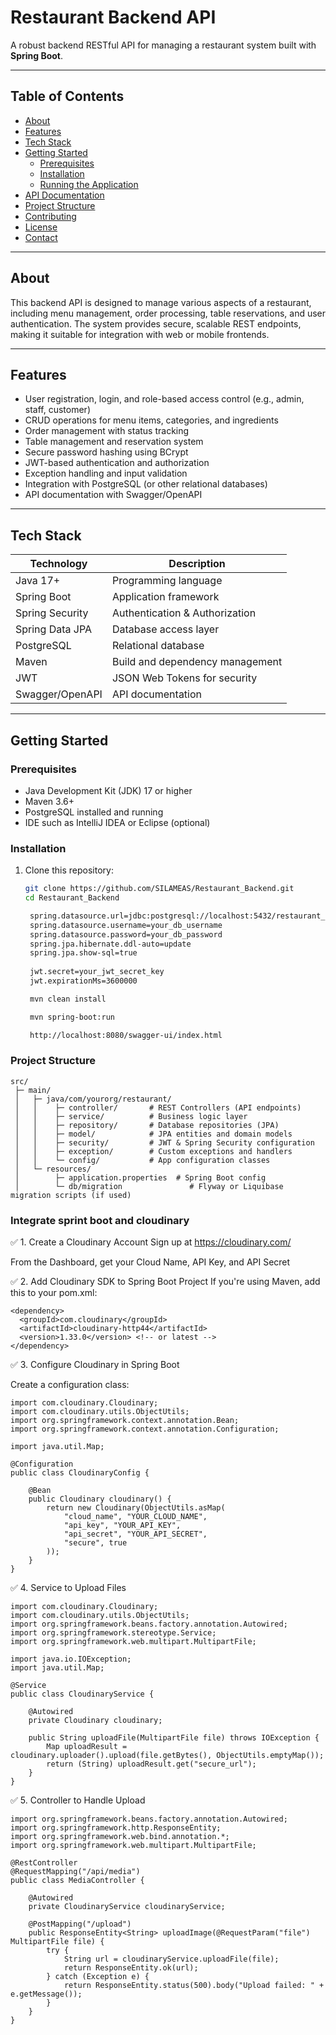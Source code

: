 # Restaurant Backend API

A robust backend RESTful API for managing a restaurant system built with **Spring Boot**.

---

## Table of Contents

- [About](#about)  
- [Features](#features)  
- [Tech Stack](#tech-stack)  
- [Getting Started](#getting-started)  
  - [Prerequisites](#prerequisites)  
  - [Installation](#installation)  
  - [Running the Application](#running-the-application)  
- [API Documentation](#api-documentation)  
- [Project Structure](#project-structure)  
- [Contributing](#contributing)  
- [License](#license)  
- [Contact](#contact)  

---

## About

This backend API is designed to manage various aspects of a restaurant, including menu management, order processing, table reservations, and user authentication. The system provides secure, scalable REST endpoints, making it suitable for integration with web or mobile frontends.

---

## Features

- User registration, login, and role-based access control (e.g., admin, staff, customer)  
- CRUD operations for menu items, categories, and ingredients  
- Order management with status tracking  
- Table management and reservation system  
- Secure password hashing using BCrypt  
- JWT-based authentication and authorization  
- Exception handling and input validation  
- Integration with PostgreSQL (or other relational databases)  
- API documentation with Swagger/OpenAPI  

---

## Tech Stack

| Technology           | Description                           |
|---------------------|-------------------------------------|
| Java 17+            | Programming language                 |
| Spring Boot         | Application framework                |
| Spring Security     | Authentication & Authorization      |
| Spring Data JPA     | Database access layer                |
| PostgreSQL          | Relational database                  |
| Maven               | Build and dependency management     |
| JWT                 | JSON Web Tokens for security        |
| Swagger/OpenAPI     | API documentation                   |

---

## Getting Started

### Prerequisites

- Java Development Kit (JDK) 17 or higher  
- Maven 3.6+  
- PostgreSQL installed and running  
- IDE such as IntelliJ IDEA or Eclipse (optional)  

### Installation

1. Clone this repository:

   ```bash
   git clone https://github.com/SILAMEAS/Restaurant_Backend.git
   cd Restaurant_Backend

    spring.datasource.url=jdbc:postgresql://localhost:5432/restaurant_db
    spring.datasource.username=your_db_username
    spring.datasource.password=your_db_password
    spring.jpa.hibernate.ddl-auto=update
    spring.jpa.show-sql=true
    
    jwt.secret=your_jwt_secret_key
    jwt.expirationMs=3600000

    mvn clean install

    mvn spring-boot:run

    http://localhost:8080/swagger-ui/index.html

### Project Structure


    src/
     ├─ main/
     │   ├─ java/com/yourorg/restaurant/
     │   │    ├─ controller/       # REST Controllers (API endpoints)
     │   │    ├─ service/          # Business logic layer
     │   │    ├─ repository/       # Database repositories (JPA)
     │   │    ├─ model/            # JPA entities and domain models
     │   │    ├─ security/         # JWT & Spring Security configuration
     │   │    ├─ exception/        # Custom exceptions and handlers
     │   │    └─ config/           # App configuration classes
     │   └─ resources/
     │        ├─ application.properties  # Spring Boot config
     │        └─ db/migration               # Flyway or Liquibase migration scripts (if used)









### Integrate sprint boot and cloudinary

✅ 1. Create a Cloudinary Account
Sign up at https://cloudinary.com/

From the Dashboard, get your Cloud Name, API Key, and API Secret

✅ 2. Add Cloudinary SDK to Spring Boot Project
If you're using Maven, add this to your pom.xml:

    <dependency>
      <groupId>com.cloudinary</groupId>
      <artifactId>cloudinary-http44</artifactId>
      <version>1.33.0</version> <!-- or latest -->
    </dependency>

✅ 3. Configure Cloudinary in Spring Boot

Create a configuration class:

    import com.cloudinary.Cloudinary;
    import com.cloudinary.utils.ObjectUtils;
    import org.springframework.context.annotation.Bean;
    import org.springframework.context.annotation.Configuration;
    
    import java.util.Map;
    
    @Configuration
    public class CloudinaryConfig {
    
        @Bean
        public Cloudinary cloudinary() {
            return new Cloudinary(ObjectUtils.asMap(
                "cloud_name", "YOUR_CLOUD_NAME",
                "api_key", "YOUR_API_KEY",
                "api_secret", "YOUR_API_SECRET",
                "secure", true
            ));
        }
    }
✅ 4. Service to Upload Files

    import com.cloudinary.Cloudinary;
    import com.cloudinary.utils.ObjectUtils;
    import org.springframework.beans.factory.annotation.Autowired;
    import org.springframework.stereotype.Service;
    import org.springframework.web.multipart.MultipartFile;
    
    import java.io.IOException;
    import java.util.Map;
    
    @Service
    public class CloudinaryService {
    
        @Autowired
        private Cloudinary cloudinary;
    
        public String uploadFile(MultipartFile file) throws IOException {
            Map uploadResult = cloudinary.uploader().upload(file.getBytes(), ObjectUtils.emptyMap());
            return (String) uploadResult.get("secure_url");
        }
    }
✅ 5. Controller to Handle Upload

    import org.springframework.beans.factory.annotation.Autowired;
    import org.springframework.http.ResponseEntity;
    import org.springframework.web.bind.annotation.*;
    import org.springframework.web.multipart.MultipartFile;
    
    @RestController
    @RequestMapping("/api/media")
    public class MediaController {
    
        @Autowired
        private CloudinaryService cloudinaryService;
    
        @PostMapping("/upload")
        public ResponseEntity<String> uploadImage(@RequestParam("file") MultipartFile file) {
            try {
                String url = cloudinaryService.uploadFile(file);
                return ResponseEntity.ok(url);
            } catch (Exception e) {
                return ResponseEntity.status(500).body("Upload failed: " + e.getMessage());
            }
        }
    }
